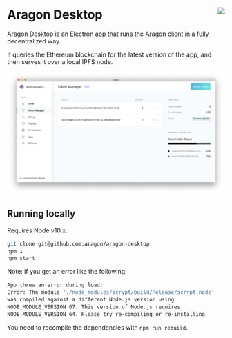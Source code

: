 # Aragon Desktop <img align="right" src="https://github.com/aragon/design/blob/master/readme-logo.png" height="80px" />

Aragon Desktop is an Electron app that runs the Aragon client in a fully decentralized way.

It queries the Ethereum blockchain for the latest version of the app, and then serves it over a local IPFS node.

![Screenshot](.github/screenshot.png)

## Running locally

Requires Node v10.x.

```sh
git clone git@github.com:aragon/aragon-desktop
npm i
npm start
```

Note: if you get an error like the following:

```sh
App threw an error during load:
Error: The module './node_modules/scrypt/build/Release/scrypt.node'
was compiled against a different Node.js version using
NODE_MODULE_VERSION 67. This version of Node.js requires
NODE_MODULE_VERSION 64. Please try re-compiling or re-installing
```

You need to recompile the dependencies with `npm run rebuild`.
